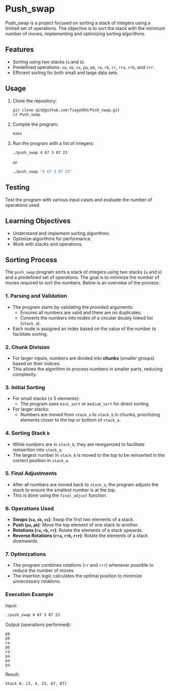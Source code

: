 # Push_swap

Push_swap is a project focused on sorting a stack of integers using a limited set of operations. The objective is to sort the stack with the minimum number of moves, implementing and optimizing sorting algorithms.

## Features

- Sorting using two stacks (`a` and `b`).
- Predefined operations: `sa`, `sb`, `ss`, `pa`, `pb`, `ra`, `rb`, `rr`, `rra`, `rrb`, and `rrr`.
- Efficient sorting for both small and large data sets.

## Usage

1. Clone the repository:
	```bash
	git clone git@github.com:TiagoVR4/Push_swap.git
	cd Push_swap
	```
2. Compile the program:
	```bash
	make
	```
3. Run the program with a list of integers:
	```bash
	./push_swap 4 67 3 87 23
	```
	or
	```bash
	./push_swap "4 67 3 87 23"
	```

## Testing

Test the program with various input cases and evaluate the number of operations used.

## Learning Objectives

- Understand and implement sorting algorithms.
- Optimize algorithms for performance.
- Work with stacks and operations.

## Sorting Process

The `push_swap` program sorts a stack of integers using two stacks (`a` and `b`) and a predefined set of operations. The goal is to minimize the number of moves required to sort the numbers. Below is an overview of the process:

### 1. Parsing and Validation

- The program starts by validating the provided arguments:
  - Ensures all numbers are valid and there are no duplicates.
  - Converts the numbers into nodes of a circular doubly linked list (`stack_a`).
- Each node is assigned an index based on the value of the number to facilitate sorting.

### 2. Chunk Division

- For larger inputs, numbers are divided into **chunks** (smaller groups) based on their indices.
- This allows the algorithm to process numbers in smaller parts, reducing complexity.

### 3. Initial Sorting

- For small stacks (≤ 5 elements):
  - The program uses `mini_sort` or `medium_sort` for direct sorting.
- For larger stacks:
  - Numbers are moved from `stack_a` to `stack_b` in chunks, prioritizing elements closer to the top or bottom of `stack_a`.

### 4. Sorting Stack `b`

- While numbers are in `stack_b`, they are reorganized to facilitate reinsertion into `stack_a`.
- The largest number in `stack_b` is moved to the top to be reinserted in the correct position in `stack_a`.

### 5. Final Adjustments

- After all numbers are moved back to `stack_a`, the program adjusts the stack to ensure the smallest number is at the top.
- This is done using the `final_adjust` function.

### 6. Operations Used

- **Swaps (`sa`, `sb`, `ss`)**: Swap the first two elements of a stack.
- **Push (`pa`, `pb`)**: Move the top element of one stack to another.
- **Rotations (`ra`, `rb`, `rr`)**: Rotate the elements of a stack upwards.
- **Reverse Rotations (`rra`, `rrb`, `rrr`)**: Rotate the elements of a stack downwards.

### 7. Optimizations

- The program combines rotations (`rr` and `rrr`) whenever possible to reduce the number of moves.
- The insertion logic calculates the optimal position to minimize unnecessary rotations.

### Execution Example

Input:
```bash
./push_swap 4 67 3 87 23
```

Output (operations performed):
```
pb
pb
ra
pb
ra
pa
pa
pa
```

Result:
```
Stack A: [3, 4, 23, 67, 87]
```
